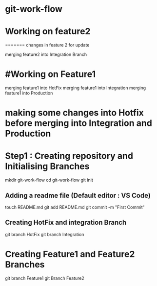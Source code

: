 # git-work-flow


# Working on feature2 
=======
changes in feature 2 for update

merging feature2 into Integration Branch


#Working on Feature1
=======
merging feature1 into HotFix
merging feature1 into Integration
merging feature1 into Production

# making some changes into Hotfix before merging into Integration and Production


# Step1 : Creating repository and Initialising Branches

 mkdir git-work-flow
 cd git-work-flow
 git init
 
 
 ## Adding a readme file (Default editor  : VS Code)
  
  touch README.md
  git add README.md
  git commit -m "First Commit"
 
 ## Creating HotFix  and integration Branch
 
  git branch HotFix
  git branch Integration


# Creating Feature1 and Feature2 Branches

  git branch Feature1
  git Branch Feature2
